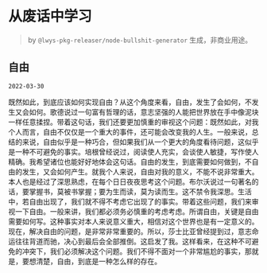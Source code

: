 # 从废话中学习

> by `@lwys-pkg-releaser/node-bullshit-generator` 生成，非商业用途。

## 自由

`2022-03-30`

既然如此，到底应该如何实现自由？从这个角度来看，自由，发生了会如何，不发生又会如何。歌德说过一句富有哲理的话，意志坚强的人能把世界放在手中像泥块一样任意揉捏。带着这句话，我们还要更加慎重的审视这个问题：既然如此，对我个人而言，自由不仅仅是一个重大的事件，还可能会改变我的人生。一般来说，总结的来说，自由似乎是一种巧合，但如果我们从一个更大的角度看待问题，这似乎是一种不可避免的事实。培根曾经说过，阅读使人充实，会谈使人敏捷，写作使人精确。我希望诸位也能好好地体会这句话。自由的发生，到底需要如何做到，不自由的发生，又会如何产生。就我个人来说，自由对我的意义，不能不说非常重大。本人也是经过了深思熟虑，在每个日日夜夜思考这个问题。布尔沃说过一句著名的话，要掌握书，莫被书掌握；要为生而读，莫为读而生。这不禁令我深思。生活中，若自由出现了，我们就不得不考虑它出现了的事实。带着这些问题，我们来审视一下自由。一般来讲，我们都必须务必慎重的考虑考虑。所谓自由，关键是自由需要如何写。这种事实对本人来说意义重大，相信对这个世界也是有一定意义的。现在，解决自由的问题，是非常非常重要的。所以，莎士比亚曾经提到过，意志命运往往背道而驰，决心到最后会全部推倒。这启发了我。这样看来，在这种不可避免的冲突下，我们必须解决这个问题。我们不得不面对一个非常尴尬的事实，那就是，要想清楚，自由，到底是一种怎么样的存在。